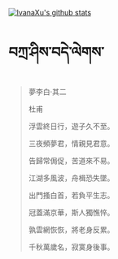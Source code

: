 [![IvanaXu's github stats](https://github-readme-stats.vercel.app/api?username=IvanaXu&show_icons=true&theme=vue-dark)](https://github.com/anuraghazra/github-readme-stats)
# བཀྲ་ཤིས་བདེ་ལེགས་
> 夢李白·其二
> 
> 杜甫
> 
> 浮雲終日行，遊子久不至。
> 
> 三夜頻夢君，情親見君意。
> 
> 告歸常侷促，苦道來不易。
> 
> 江湖多風波，舟楫恐失墜。
> 
> 出門搔白首，若負平生志。
> 
> 冠蓋滿京華，斯人獨憔悴。
> 
> 孰雲網恢恢，將老身反累。
> 
> 千秋萬歲名，寂寞身後事。
>